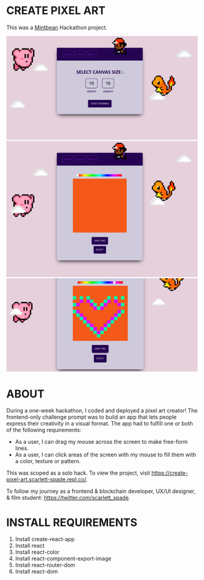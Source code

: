 # CREATE PIXEL ART

This was a [Mintbean](https://mintbean.io/) Hackathon project.

![Pixel](pixel_app_1.png)
![Pixel](pixel_app_2.png)
![Pixel](pixel_app_6.png)

# ABOUT

During a one-week hackathon, I coded and deployed a pixel art creator! The frontend-only challenge prompt was to build an app that lets people express their creativity in a visual format. The app had to fulfill one or both of the following requirements: 
* As a user, I can drag my mouse across the screen to make free-form lines.
* As a user, I can click areas of the screen with my mouse to fill them with a color, texture or pattern.

This was scoped as a solo hack. To view the project, visit https://create-pixel-art.scarlett-spade.repl.co/.

To follow my journey as a frontend & blockchain developer, UX/UI designer, & film student: https://twitter.com/scarlett_spade.

# INSTALL REQUIREMENTS

1. Install create-react-app
2. Install react
3. Install react-color
4. Install react-component-export-image
5. Install react-router-dom
6. Install react-dom


